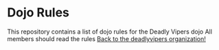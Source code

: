 Dojo Rules
==========
This repository contains a list of dojo rules for the Deadly Vipers dojo
All members should read the rules
[Back to the deadlyvipers organization!](https://github.com/deadlyviper)

